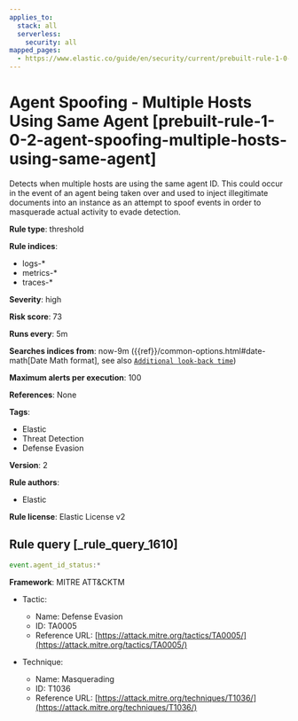 ```yaml
---
applies_to:
  stack: all
  serverless:
    security: all
mapped_pages:
  - https://www.elastic.co/guide/en/security/current/prebuilt-rule-1-0-2-agent-spoofing-multiple-hosts-using-same-agent.html
---
```


# Agent Spoofing - Multiple Hosts Using Same Agent [prebuilt-rule-1-0-2-agent-spoofing-multiple-hosts-using-same-agent]

Detects when multiple hosts are using the same agent ID. This could occur in the event of an agent being taken over and used to inject illegitimate documents into an instance as an attempt to spoof events in order to masquerade actual activity to evade detection.

**Rule type**: threshold

**Rule indices**:

* logs-*
* metrics-*
* traces-*

**Severity**: high

**Risk score**: 73

**Runs every**: 5m

**Searches indices from**: now-9m ({{ref}}/common-options.html#date-math[Date Math format], see also [`Additional look-back time`](docs-content://solutions/security/detect-and-alert/create-detection-rule.md#rule-schedule))

**Maximum alerts per execution**: 100

**References**: None

**Tags**:

* Elastic
* Threat Detection
* Defense Evasion

**Version**: 2

**Rule authors**:

* Elastic

**Rule license**: Elastic License v2

## Rule query [_rule_query_1610]

```js
event.agent_id_status:*
```

**Framework**: MITRE ATT&CKTM

* Tactic:

    * Name: Defense Evasion
    * ID: TA0005
    * Reference URL: [https://attack.mitre.org/tactics/TA0005/](https://attack.mitre.org/tactics/TA0005/)

* Technique:

    * Name: Masquerading
    * ID: T1036
    * Reference URL: [https://attack.mitre.org/techniques/T1036/](https://attack.mitre.org/techniques/T1036/)



